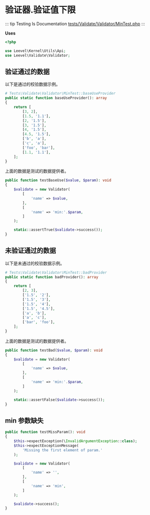 # 验证器.验证值下限

::: tip Testing Is Documentation
[tests/Validate/Validator/MinTest.php](https://github.com/hunzhiwange/framework/blob/master/tests/Validate/Validator/MinTest.php)
:::

**Uses**

``` php
<?php

use Leevel\Kernel\Utils\Api;
use Leevel\Validate\Validator;
```

## 验证通过的数据

以下是通过的校验数据示例。

``` php
# Tests\Validate\Validator\MinTest::baseUseProvider
public static function baseUseProvider(): array
{
    return [
        [3, 2],
        [1.5, '1.1'],
        [2, '1.5'],
        [3, '1.5'],
        [4, '1.5'],
        [4.5, '1.5'],
        ['b', 'a'],
        ['c', 'a'],
        ['foo', 'bar'],
        [1.1, '1.1'],
    ];
}
```

上面的数据是测试的数据提供者。

``` php
public function testBaseUse($value, $param): void
{
    $validate = new Validator(
        [
            'name' => $value,
        ],
        [
            'name' => 'min:'.$param,
        ]
    );

    static::assertTrue($validate->success());
}
```

## 未验证通过的数据

以下是未通过的校验数据示例。

``` php
# Tests\Validate\Validator\MinTest::badProvider
public static function badProvider(): array
{
    return [
        [2, 3],
        ['1.5', '2'],
        ['1.5', '3'],
        ['1.5', '4'],
        ['1.5', '4.5'],
        ['a', 'b'],
        ['a', 'c'],
        ['bar', 'foo'],
    ];
}
```

上面的数据是测试的数据提供者。

``` php
public function testBad($value, $param): void
{
    $validate = new Validator(
        [
            'name' => $value,
        ],
        [
            'name' => 'min:'.$param,
        ]
    );

    static::assertFalse($validate->success());
}
```

## min 参数缺失

``` php
public function testMissParam(): void
{
    $this->expectException(\InvalidArgumentException::class);
    $this->expectExceptionMessage(
        'Missing the first element of param.'
    );

    $validate = new Validator(
        [
            'name' => '',
        ],
        [
            'name' => 'min',
        ]
    );

    $validate->success();
}
```